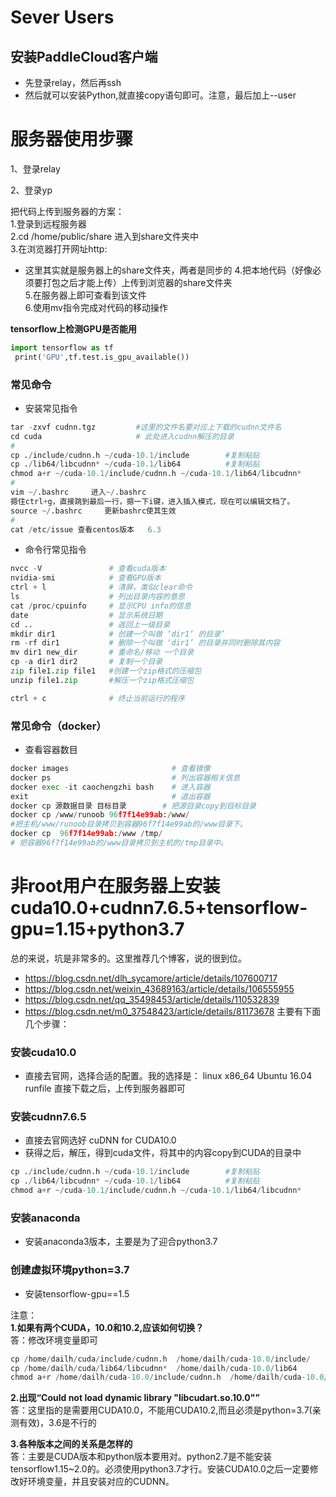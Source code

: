 # Sever Users

## 安装PaddleCloud客户端
- 先登录relay，然后再ssh
- 然后就可以安装Python,就直接copy语句即可。注意，最后加上--user

# 服务器使用步骤

1、登录relay

2、登录yp

把代码上传到服务器的方案：  
1.登录到远程服务器  
2.cd /home/public/share 进入到share文件夹中  
3.在浏览器打开网址http:
- 这里其实就是服务器上的share文件夹，两者是同步的
4.把本地代码（好像必须要打包之后才能上传）上传到浏览器的share文件夹  
5.在服务器上即可查看到该文件  
6.使用mv指令完成对代码的移动操作  

**tensorflow上检测GPU是否能用**

```python
import tensorflow as tf
 print('GPU',tf.test.is_gpu_available())
```

### 常见命令
- 安装常见指令
```python
tar -zxvf cudnn.tgz			#这里的文件名要对应上下载的cudnn文件名  
cd cuda 					# 此处进入cudnn解压的目录
#
cp ./include/cudnn.h ~/cuda-10.1/include		#复制粘贴  
cp ./lib64/libcudnn* ~/cuda-10.1/lib64			#复制粘贴
chmod a+r ~/cuda-10.1/include/cudnn.h ~/cuda-10.1/lib64/libcudnn*
#
vim ~/.bashrc     进入~/.bashrc  
摁住ctrl+g，直接跳到最后一行，摁一下i键，进入插入模式，现在可以编辑文档了。
source ~/.bashrc     更新bashrc使其生效
#
cat /etc/issue 查看centos版本	6.3
```
- 命令行常见指令
```python
nvcc -V               # 查看cuda版本
nvidia-smi            # 查看GPU版本
ctrl + l              # 清屏，类似clear命令
ls                    # 列出目录内容的意思
cat /proc/cpuinfo     # 显示CPU info的信息
date                  # 显示系统日期
cd ..                 # 返回上一级目录
mkdir dir1            # 创建一个叫做 ‘dir1’ 的目录’
rm -rf dir1           # 删除一个叫做 ‘dir1’ 的目录并同时删除其内容
mv dir1 new_dir       # 重命名/移动 一个目录
cp -a dir1 dir2       # 复制一个目录
zip file1.zip file1   #创建一个zip格式的压缩包
unzip file1.zip       #解压一个zip格式压缩包

ctrl + c              # 终止当前运行的程序

```


### 常见命令（docker）
- 查看容器数目
```python
docker images                       # 查看镜像
docker ps                           # 列出容器相关信息
docker exec -it caochengzhi bash    # 进入容器
exit                                # 退出容器
docker cp 源数据目录 目标目录        # 把源目录copy到目标目录
docker cp /www/runoob 96f7f14e99ab:/www/
#把主机/www/runoob目录拷贝到容器96f7f14e99ab的/www目录下。
docker cp  96f7f14e99ab:/www /tmp/
# 把容器96f7f14e99ab的/www目录拷贝到主机的/tmp目录中。
```

# 非root用户在服务器上安装cuda10.0+cudnn7.6.5+tensorflow-gpu=1.15+python3.7
总的来说，坑是非常多的。这里推荐几个博客，说的很到位。
- https://blog.csdn.net/dlh_sycamore/article/details/107600717
- https://blog.csdn.net/weixin_43689163/article/details/106555955
- https://blog.csdn.net/qq_35498453/article/details/110532839
- https://blog.csdn.net/m0_37548423/article/details/81173678
主要有下面几个步骤：
### 安装cuda10.0
- 直接去官网，选择合适的配置。我的选择是：
linux x86_64 Ubuntu  16.04  runfile
直接下载之后，上传到服务器即可

### 安装cudnn7.6.5
- 直接去官网选好 cuDNN for CUDA10.0
- 获得之后，解压，得到cuda文件，将其中的内容copy到CUDA的目录中
```python
cp ./include/cudnn.h ~/cuda-10.1/include		#复制粘贴
cp ./lib64/libcudnn* ~/cuda-10.1/lib64			#复制粘贴
chmod a+r ~/cuda-10.1/include/cudnn.h ~/cuda-10.1/lib64/libcudnn*
```
### 安装anaconda
- 安装anaconda3版本，主要是为了迎合python3.7

### 创建虚拟环境python=3.7
- 安装tensorflow-gpu==1.5

注意：  
**1.如果有两个CUDA，10.0和10.2,应该如何切换？**  
答：修改环境变量即可
```python
cp /home/dailh/cuda/include/cudnn.h  /home/dailh/cuda-10.0/include/  
cp /home/dailh/cuda/lib64/libcudnn*  /home/dailh/cuda-10.0/lib64
chmod a+r /home/dailh/cuda-10.0/include/cudnn.h  /home/dailh/cuda-10.0/lib64/libcudnn*
```
**2.出现“Could not load dynamic library "libcudart.so.10.0"”**  
答：这里指的是需要用CUDA10.0，不能用CUDA10.2,而且必须是python=3.7(亲测有效)，3.6是不行的

**3.各种版本之间的关系是怎样的**  
答：主要是CUDA版本和python版本要用对。python2.7是不能安装tensorflow1.15~2.0的。必须使用python3.7才行。安装CUDA10.0之后一定要修改好环境变量，并且安装对应的CUDNN。
